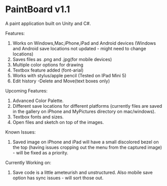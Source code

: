 # PaintBoard v1.1
A paint application built on Unity and C#.

Features:
1. Works on Windows,Mac,iPhone,iPad and Android devices (Windows and Android save locations not updated - might need to change locations)
2. Saves files as .png and .jpg(for mobile devices)
3. Multiple color options for drawing
4. Textbox feature added (font-arial)
5. Works with stylus/apple pencil (Tested on IPad Mini 5)
6. Edit history -Delete and Move(text boxes only)

Upcoming Features:
1. Advanced Color Palette.
2. Different save locations for different platforms (currently files are saved in the gallery on iPhone and MyPictures directory on mac/windows).
3. Textbox fonts and sizes.
4. Open files and sketch on top of the images.

Known Issues:
1. Saved image on iPhone and iPad will have a small discolored bezel on the top (having issues cropping out the menu from the captured image) - will be fixed as a priority.

Currently Working on:
1. Save code is a little ameteurish and unstructured. Also mobile save option has sync issues - will sort those out.
